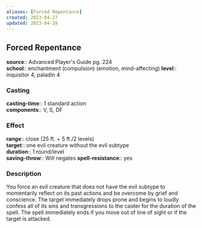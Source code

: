 ```yaml
---
aliases: [Forced Repentance]
created: 2023-04-27
updated: 2023-04-28
---
```


## Forced Repentance

**source**:: Advanced Player's Guide pg. 224  
**school**:: enchantment (compulsion) (emotion, mind-affecting)
**level**:: inquisitor 4, paladin 4

### Casting

**casting-time**:: 1 standard action  
**components**:: V, S, DF

### Effect

**range**:: close (25 ft. + 5 ft./2 levels)  
**target**:: one evil creature without the evil subtype  
**duration**:: 1 round/level  
**saving-throw**:: Will negates
**spell-resistance**:: yes

### Description

You force an evil creature that does not have the evil subtype to momentarily reflect on its past actions and be overcome by grief and conscience. The target immediately drops prone and begins to loudly confess all of its sins and transgressions to the caster for the duration of the spell. The spell immediately ends if you move out of line of sight or if the target is attacked.
